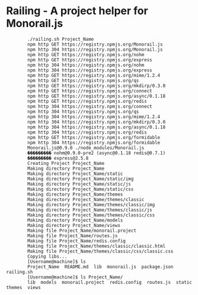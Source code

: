 # Railing - A project helper for Monorail.js
			./railing.sh Project_Name
			npm http GET https://registry.npmjs.org/Monorail.js
			npm http 304 https://registry.npmjs.org/Monorail.js
			npm http GET https://registry.npmjs.org/nohm
			npm http GET https://registry.npmjs.org/express
			npm http 304 https://registry.npmjs.org/nohm
			npm http 304 https://registry.npmjs.org/express
			npm http GET https://registry.npmjs.org/mime/1.2.4
			npm http GET https://registry.npmjs.org/qs
			npm http GET https://registry.npmjs.org/mkdirp/0.3.0
			npm http GET https://registry.npmjs.org/connect
			npm http GET https://registry.npmjs.org/async/0.1.18
			npm http GET https://registry.npmjs.org/redis
			npm http 304 https://registry.npmjs.org/connect
			npm http 304 https://registry.npmjs.org/qs
			npm http 304 https://registry.npmjs.org/mime/1.2.4
			npm http 304 https://registry.npmjs.org/mkdirp/0.3.0
			npm http 304 https://registry.npmjs.org/async/0.1.18
			npm http 304 https://registry.npmjs.org/redis
			npm http GET https://registry.npmjs.org/formidable
			npm http 304 https://registry.npmjs.org/formidable
			Monorail.js@0.9.0 ./node_modules/Monorail.js 
			��������� nohm@0.9.0-pre2 (async@0.1.18 redis@0.7.1)
			��������� express@2.5.8
			Creating Project Project_Name
			Making directory Project_Name
			Making directory Project_Name/static
			Making directory Project_Name/static/img
			Making directory Project_Name/static/js
			Making directory Project_Name/static/css
			Making directory Project_Name/themes
			Making directory Project_Name/themes/classic
			Making directory Project_Name/themes/classic/img
			Making directory Project_Name/themes/classic/js
			Making directory Project_Name/themes/classic/css
			Making directory Project_Name/models
			Making directory Project_Name/views
			Making file Project_Name/monorail.project
			Making file Project_Name/routes.js
			Making file Project_Name/redis.config
			Making file Project_Name/themes/classic/classic.html
			Making file Project_Name/themes/classic/css/classic.css
			Copying libs...
			[Username@machine]$ ls
			Project_Name  README.md  lib  monorail.js  package.json  railing.sh
			[Username@machine]$ ls Project_Name/
			lib  models  monorail.project  redis.config  routes.js  static  themes  views
			
